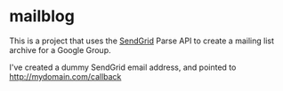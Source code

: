mailblog
========

This is a project that uses the [SendGrid](http://sendgrid.com) Parse API to create a mailing list archive for a Google Group.

I've created a dummy SendGrid email address, and pointed to
http://mydomain.com/callback

